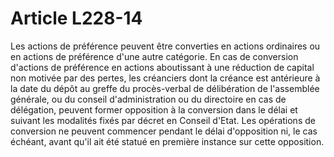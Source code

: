# Article L228-14

Les actions de préférence peuvent être converties en actions ordinaires ou en actions de préférence d'une autre catégorie.   En cas de conversion d'actions de préférence en actions aboutissant à une réduction de capital non motivée par des pertes, les créanciers dont la créance est antérieure à la date du dépôt au greffe du procès-verbal de délibération de l'assemblée générale, ou du conseil d'administration ou du directoire en cas de délégation, peuvent former opposition à la conversion dans le délai et suivant les modalités fixés par décret en Conseil d'Etat.   Les opérations de conversion ne peuvent commencer pendant le délai d'opposition ni, le cas échéant, avant qu'il ait été statué en première instance sur cette opposition.